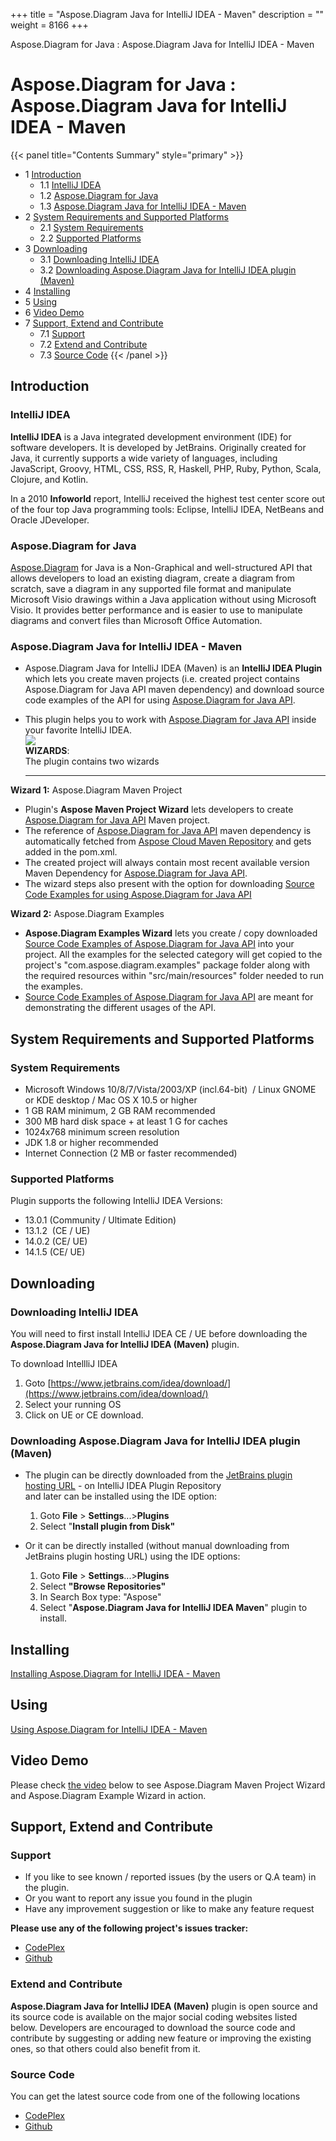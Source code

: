 +++
title = "Aspose.Diagram Java for IntelliJ IDEA - Maven" 
description = "" 
weight = 8166 
+++

Aspose.Diagram for Java : Aspose.Diagram Java for IntelliJ IDEA - Maven  

# Aspose.Diagram for Java : Aspose.Diagram Java for IntelliJ IDEA - Maven


{{< panel title="Contents Summary" style="primary" >}}
*   1 [Introduction](#Aspose.DiagramJavaforIntelliJIDEA-Maven-Introduction)
    *   1.1 [IntelliJ IDEA](#Aspose.DiagramJavaforIntelliJIDEA-Maven-IntelliJIDEA)
    *   1.2 [Aspose.Diagram for Java](#Aspose.DiagramJavaforIntelliJIDEA-Maven-Aspose.DiagramforJava)
    *   1.3 [Aspose.Diagram Java for IntelliJ IDEA - Maven](#Aspose.DiagramJavaforIntelliJIDEA-Maven-Aspose.DiagramJavaforIntelliJIDEA-Maven)
*   2 [System Requirements and Supported Platforms](#Aspose.DiagramJavaforIntelliJIDEA-Maven-SystemRequirementsandSupportedPlatforms)
    *   2.1 [System Requirements](#Aspose.DiagramJavaforIntelliJIDEA-Maven-SystemRequirements)
    *   2.2 [Supported Platforms](#Aspose.DiagramJavaforIntelliJIDEA-Maven-SupportedPlatforms)
*   3 [Downloading](#Aspose.DiagramJavaforIntelliJIDEA-Maven-Downloading)
    *   3.1 [Downloading IntelliJ IDEA](#Aspose.DiagramJavaforIntelliJIDEA-Maven-DownloadingIntelliJIDEA)
    *   3.2 [Downloading Aspose.Diagram Java for IntelliJ IDEA plugin (Maven)](#Aspose.DiagramJavaforIntelliJIDEA-Maven-DownloadingAspose.DiagramJavaforIntelliJIDEAplugin(Maven))
*   4 [Installing](#Aspose.DiagramJavaforIntelliJIDEA-Maven-Installing)
*   5 [Using](#Aspose.DiagramJavaforIntelliJIDEA-Maven-Using)
*   6 [Video Demo](#Aspose.DiagramJavaforIntelliJIDEA-Maven-VideoDemo)
*   7 [Support, Extend and Contribute](#Aspose.DiagramJavaforIntelliJIDEA-Maven-Support,ExtendandContribute)
    *   7.1 [Support](#Aspose.DiagramJavaforIntelliJIDEA-Maven-Support)
    *   7.2 [Extend and Contribute](#Aspose.DiagramJavaforIntelliJIDEA-Maven-ExtendandContribute)
    *   7.3 [Source Code](#Aspose.DiagramJavaforIntelliJIDEA-Maven-SourceCode)
{{< /panel >}}
## Introduction

### IntelliJ IDEA

**IntelliJ IDEA** is a Java integrated development environment (IDE) for software developers. It is developed by JetBrains. Originally created for Java, it currently supports a wide variety of languages, including JavaScript, Groovy, HTML, CSS, RSS, R, Haskell, PHP, Ruby, Python, Scala, Clojure, and Kotlin.

In a 2010 **Infoworld** report, IntelliJ received the highest test center score out of the four top Java programming tools: Eclipse, IntelliJ IDEA, NetBeans and Oracle JDeveloper.

### Aspose.Diagram for Java

[Aspose.Diagram](http://www.aspose.com/java/diagram-component.aspx) for Java is a Non-Graphical and well-structured API that allows developers to load an existing diagram, create a diagram from scratch, save a diagram in any supported file format and manipulate Microsoft Visio drawings within a Java application without using Microsoft Visio. It provides better performance and is easier to use to manipulate diagrams and convert files than Microsoft Office Automation.

### Aspose.Diagram Java for IntelliJ IDEA - Maven

*   Aspose.Diagram Java for IntelliJ IDEA (Maven) is an **IntelliJ IDEA Plugin** which lets you create maven projects (i.e. created project contains Aspose.Diagram for Java API maven dependency) and download source code examples of the API for using [Aspose.Diagram for Java API](http://www.aspose.com/java/diagram-component.aspx).

*   This plugin helps you to work with [Aspose.Diagram for Java API](http://www.aspose.com/java/diagram-component.aspx) inside your favorite IntelliJ IDEA.  
    ![](http://i.imgur.com/KWKGljg.png)  
    **WIZARDS**:  
    The plugin contains two wizards
    
    ---
    

**Wizard 1:** Aspose.Diagram Maven Project

*   Plugin's **Aspose Maven Project Wizard** lets developers to create [Aspose.Diagram for Java API](http://www.aspose.com/java/diagram-component.aspx) Maven project.
*   The reference of [Aspose.Diagram for Java API](http://www.aspose.com/java/diagram-component.aspx) maven dependency is automatically fetched from [Aspose Cloud Maven Repository](http://maven.aspose.com/artifactory/webapp/home.html?0) and gets added in the pom.xml.
*   The created project will always contain most recent available version Maven Dependency for [Aspose.Diagram for Java API](http://www.aspose.com/java/diagram-component.aspx).
*   The wizard steps also present with the option for downloading [Source Code Examples for using Aspose.Diagram for Java API](https://github.com/asposediagram/Aspose.Diagram-for-Java/tree/master/Examples)

**Wizard 2:** Aspose.Diagram Examples

*   **Aspose.Diagram Examples Wizard** lets you create / copy downloaded [Source Code Examples of Aspose.Diagram for Java API](https://github.com/asposediagram/Aspose.Diagram-for-Java/tree/master/Examples) into your project. All the examples for the selected category will get copied to the project's "com.aspose.diagram.examples" package folder along with the required resources within "src/main/resources" folder needed to run the examples.
*   [Source Code Examples of Aspose.Diagram for Java API](https://github.com/asposediagram/Aspose.Diagram-for-Java/tree/master/Examples) are meant for demonstrating the different usages of the API.

## System Requirements and Supported Platforms

### System Requirements

*   Microsoft Windows 10/8/7/Vista/2003/XP (incl.64-bit)  / Linux GNOME or KDE desktop / Mac OS X 10.5 or higher
*   1 GB RAM minimum, 2 GB RAM recommended
*   300 MB hard disk space + at least 1 G for caches
*   1024x768 minimum screen resolution
*   JDK 1.8 or higher recommended
*   Internet Connection (2 MB or faster recommended)

### Supported Platforms

Plugin supports the following IntelliJ IDEA Versions:

*   13.0.1 (Community / Ultimate Edition)
*   13.1.2  (CE / UE)
*   14.0.2 (CE/ UE)
*   14.1.5 (CE/ UE)

## Downloading

### Downloading IntelliJ IDEA

You will need to first install IntelliJ IDEA CE / UE before downloading the **Aspose.Diagram Java for IntelliJ IDEA (Maven)** plugin.

To download IntellliJ IDEA

1.  Goto [https://www.jetbrains.com/idea/download/](https://www.jetbrains.com/idea/download/)
2.  Select your running OS
3.  Click on UE or CE download.

### Downloading Aspose.Diagram Java for IntelliJ IDEA plugin (Maven)

*   The plugin can be directly downloaded from the [JetBrains plugin hosting URL](https://goo.gl/JjSReR) - on IntelliJ IDEA Plugin Repository  
    and later can be installed using the IDE option:
    1.  Goto **File** > **Settings**...>**Plugins**
    2.  Select "**Install plugin from Disk"**

*   Or it can be directly installed (without manual downloading from JetBrains plugin hosting URL) using the IDE options:
    1.  Goto **File** > **Settings**...>**Plugins**
    2.  Select **"Browse Repositories"**
    3.  In Search Box type: "Aspose"
    4.  Select "**Aspose.Diagram Java for IntelliJ IDEA Maven**" plugin to install.

## Installing

[Installing Aspose.Diagram for IntelliJ IDEA - Maven](http://www.aspose.com/docs/display/diagramjava/Installing+and+Using+Aspose.Diagram+for+IntelliJ+IDEA+-+Maven#InstallingandUsingAspose.DiagramforIntelliJIDEA-Maven-Installing)

## Using

[Using Aspose.Diagram for IntelliJ IDEA - Maven](http://www.aspose.com/docs/display/diagramjava/Installing+and+Using+Aspose.Diagram+for+IntelliJ+IDEA+-+Maven#InstallingandUsingAspose.DiagramforIntelliJIDEA-Maven-Using)

## Video Demo

Please check [the video](https://youtu.be/-xC88uuv4eI) below to see Aspose.Diagram Maven Project Wizard and Aspose.Diagram Example Wizard in action.

## Support, Extend and Contribute

### Support

*   If you like to see known / reported issues (by the users or Q.A team) in the plugin.
*   Or you want to report any issue you found in the plugin
*   Have any improvement suggestion or like to make any feature request

**Please use any of the following project's issues tracker:**

*   [CodePlex](https://asposediagramjavaintellij.codeplex.com/workitem/list/basic)
*   [Github](https://github.com/asposediagram/Aspose.Diagram-for-Java/issues)

### Extend and Contribute

**Aspose.Diagram Java for IntelliJ IDEA (Maven)** plugin is open source and its source code is available on the major social coding websites listed below. Developers are encouraged to download the source code and contribute by suggesting or adding new feature or improving the existing ones, so that others could also benefit from it.

### Source Code

You can get the latest source code from one of the following locations

*   [CodePlex](https://asposediagramjavaintellij.codeplex.com)
*   [Github](https://github.com/asposediagram/Aspose.Diagram-for-Java/tree/master/Plugins/Aspose.Diagram-for-Java_for_IntelliJ%28Maven%29)

